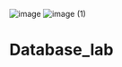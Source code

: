 ![image](https://user-images.githubusercontent.com/80762769/111311143-e9aebe80-866e-11eb-82b9-124e8acbdb6d.png)
![image (1)](https://user-images.githubusercontent.com/80762769/111311150-ec111880-866e-11eb-94b0-cd54b3ae0cb8.png)
# Database_lab
